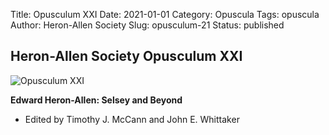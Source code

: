 Title: Opusculum XXI
Date: 2021-01-01
Category: Opuscula
Tags: opuscula
Author: Heron-Allen Society
Slug: opusculum-21
Status: published

## Heron-Allen Society Opusculum XXI

![Opusculum XXI](/images/opuscula/op21-large.jpg)

**Edward Heron-Allen: Selsey and Beyond**

- Edited by Timothy J. McCann and John E. Whittaker